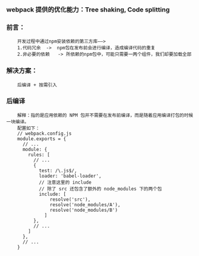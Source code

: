 ### webpack 提供的优化能力：Tree shaking, Code splitting

### 前言：
        开发过程中通过npm安装依赖的第三方库——>
        1.代码冗余  ->  npm包在发布前会进行编译，造成编译代码的重复
        2.非必要的依赖   -> 所依赖的npm包中，可能只需要一两个组件，我们却要加载全部

### 解决方案：
        后编译 + 按需引入

### 后编译
        解释：指的是应用依赖的 NPM 包并不需要在发布前编译，而是随着应用编译打包的时候一块编译。
        配置如下：
        // webpack.config.js
        module.exports = {
          // ...
          module: {
            rules: [
              // ...
              {
                test: /\.js$/,
                loader: 'babel-loader',
                // 注意这里的 include
                // 除了 src 还包含了额外的 node_modules 下的两个包
                include: [
        		    resolve('src'),
        		    resolve('node_modules/A'),
        		    resolve('node_modules/B')
        		  ]
              },
              // ...
            ]
          },
          // ...
        }